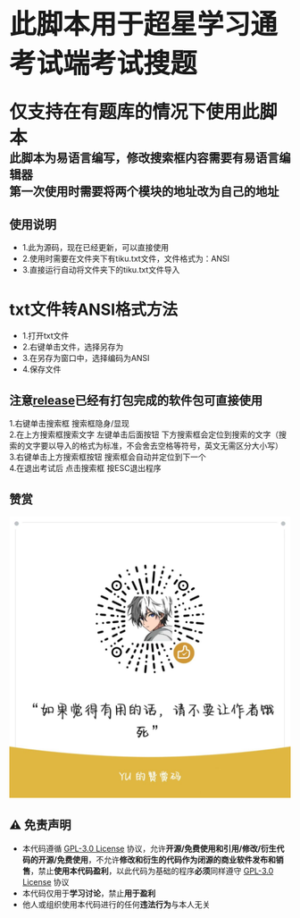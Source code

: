<font size=7>此脚本用于超星学习通考试端考试搜题</font>
====================
<font size=6>仅支持在有题库的情况下使用此脚本</font></br>
此脚本为易语言编写，修改搜索框内容需要有易语言编辑器</br>
第一次使用时需要将两个模块的地址改为自己的地址</br>
---------------------

## 使用说明
- 1.此为源码，现在已经更新，可以直接使用
- 2.使用时需要在文件夹下有tiku.txt文件，文件格式为：ANSI
- 3.直接运行自动将文件夹下的tiku.txt文件导入
# txt文件转ANSI格式方法
- 1.打开txt文件
- 2.右键单击文件，选择另存为
- 3.在另存为窗口中，选择编码为ANSI
- 4.保存文件
## 注意[release](https://github.com/SJYssr/Cx_EXAM/releases/tag/V1.0.0)已经有打包完成的软件包可直接使用

1.右键单击搜索框  搜索框隐身/显现</br>
2.在上方搜索框搜索文字 左键单击后面按钮 下方搜索框会定位到搜索的文字（搜索的文字要以导入的格式为标准，不会舍去空格等符号，英文无需区分大小写）</br>
3.右键单击上方搜索框按钮  搜索框会自动并定位到下一个</br>
4.在退出考试后 点击搜索框 按ESC退出程序
## 赞赏
![img](https://github.com/SJYssr/img/raw/main/1/zanshang.jpg)
## :warning: 免责声明
- 本代码遵循 [GPL-3.0 License](https://github.com/SJYssr/Cx_EXAM/blob/main/LICENSE) 协议，允许**开源/免费使用和引用/修改/衍生代码的开源/免费使用**，不允许**修改和衍生的代码作为闭源的商业软件发布和销售**，禁止**使用本代码盈利**，以此代码为基础的程序**必须**同样遵守 [GPL-3.0 License](https://github.com/SJYssr/Cx_EXAM/blob/main/LICENSE) 协议
- 本代码仅用于**学习讨论**，禁止**用于盈利**
- 他人或组织使用本代码进行的任何**违法行为**与本人无关